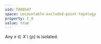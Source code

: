 ```yaml
---
uid: T000547
space: uncountable-excluded-point-topology
property: t_0
value: true
---
```

Any $x \in X \setminus \{p\}$ is isolated.

